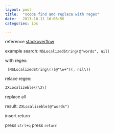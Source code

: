 ```yaml
---
layout: post
title:  "xcode find and replace with regex"
date:   2013-10-11 16:06:50
categories: ios

---
```

reference [stackoverflow](http://stackoverflow.com/questions/4778847/find-replace-in-xcode-using-regular-expression)

example
search: 
`NSLocalizedString(@"words", nil) `

 with regex: 
 
` (NSLocalizedString\()(@"\w+")(, nil\))`


relace regex: 

`ZXLocalizeble\(\2\)`

replace all  

result: `ZXLocalizeble(@"words")`

insert return

press `ctrl+q` press `return`